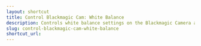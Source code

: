 ```yaml
---
layout: shortcut
title: Control Blackmagic Cam: White Balance
description: Controls white balance settings on the Blackmagic Camera app for iOS
slug: control-blackmagic-cam-white-balance
shortcut_url: 
---
```

